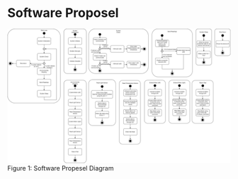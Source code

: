 # Software Proposel

![Figure 1: Software Propesel Diagram](/photos/SoftwareProposal.jpg "SoftwareProposal: Jamboard before sorting, ranking, and idea recombination.")
Figure 1: Software Propesel Diagram
